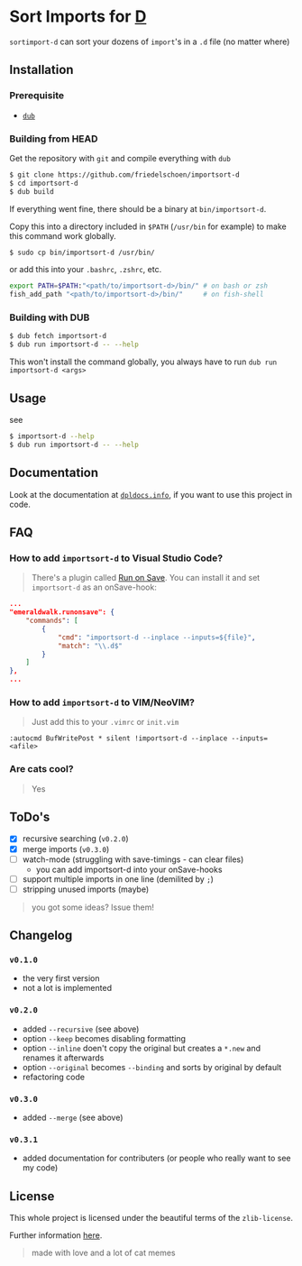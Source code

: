 # Sort Imports for [D](https://dlang.org/)

`sortimport-d` can sort your dozens of `import`'s in a `.d` file (no matter where)

## Installation

### Prerequisite

- [`dub`](https://dub.pm/)

### Building from HEAD

Get the repository with `git` and compile everything with `dub`
```bash
$ git clone https://github.com/friedelschoen/importsort-d
$ cd importsort-d
$ dub build
```

If everything went fine, there should be a binary at `bin/importsort-d`.

Copy this into a directory included in `$PATH` (`/usr/bin` for example) to make this command work globally.

```bash
$ sudo cp bin/importsort-d /usr/bin/
```

or add this into your `.bashrc`, `.zshrc`, etc.
```bash
export PATH=$PATH:"<path/to/importsort-d>/bin/" # on bash or zsh
fish_add_path "<path/to/importsort-d>/bin/"     # on fish-shell
```

### Building with DUB

```bash
$ dub fetch importsort-d
$ dub run importsort-d -- --help
```

This won't install the command globally, you always have to run `dub run importsort-d <args>`

## Usage

see
```bash
$ importsort-d --help
$ dub run importsort-d -- --help
```

## Documentation

Look at the documentation at [`dpldocs.info`](https://importsort-d.dpldocs.info/), if you want to use this project in code.

## FAQ

### How to add `importsort-d` to Visual Studio Code?
> There's a plugin called [Run on Save](https://marketplace.visualstudio.com/items?itemName=emeraldwalk.RunOnSave). You can install it and set `importsort-d` as an onSave-hook: 
```json
...
"emeraldwalk.runonsave": {
    "commands": [
        {
            "cmd": "importsort-d --inplace --inputs=${file}",
            "match": "\\.d$"
        }
    ]
},
...
```

### How to add `importsort-d` to VIM/NeoVIM?
> Just add this to your `.vimrc` or `init.vim`
```vim
:autocmd BufWritePost * silent !importsort-d --inplace --inputs=<afile>
```

### Are cats cool?
> Yes

## ToDo's

- [x] recursive searching (`v0.2.0`)
- [x] merge imports (`v0.3.0`)
- [ ] watch-mode (struggling with save-timings - can clear files)
  - you can add importsort-d into your onSave-hooks
- [ ] support multiple imports in one line (demilited by `;`)
- [ ] stripping unused imports (maybe)

> you got some ideas? Issue them!

## Changelog

### `v0.1.0`
- the very first version
- not a lot is implemented

### `v0.2.0`
- added `--recursive` (see above)
- option `--keep` becomes disabling formatting
- option `--inline` doen't copy the original but creates a `*.new` and renames it afterwards
- option `--original` becomes `--binding` and sorts by original by default
- refactoring code

### `v0.3.0`
- added `--merge` (see above)

### `v0.3.1`
- added documentation for contributers (or people who really want to see my code)

## License

This whole project is licensed under the beautiful terms of the `zlib-license`.

Further information [here](LICENSE).

> made with love and a lot of cat memes
